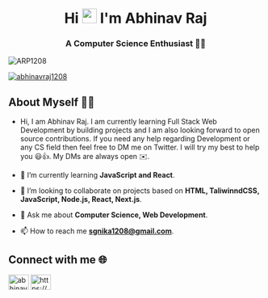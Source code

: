 <h1 align="center">Hi <img src="https://github.com/TheDudeThatCode/TheDudeThatCode/blob/master/Assets/Hi.gif" width="29px"> I'm Abhinav Raj</h1>
<h3 align="center">A Computer Science Enthusiast 👨‍💻</h3>

<p align="left"> <img src="https://komarev.com/ghpvc/?username=ARP1208&label=Profile%20views&color=0e75b6&style=flat" alt="ARP1208" /> </p>

<p align="left"> <a href="https://x.com/abhinavraj1208" target="blank"><img src="https://img.shields.io/twitter/follow/abhinavraj1208?logo=twitter&style=for-the-badge" alt="abhinavraj1208" /></a> </p>

## About Myself 👨‍🎓
- Hi, I am Abhinav Raj. I am currently learning Full Stack Web Development by building projects and I am also looking forward to open source contributions. If you need any help regarding Development or any CS field then feel free to DM me on Twitter. I will try my best to help you 😃👍. My DMs are always open ✉️.

- 🌱 I’m currently learning **JavaScript and React**.

- 👯 I’m looking to collaborate on projects based on **HTML, TaliwinndCSS, JavaScript, Node.js, React, Next.js**.

- 💬 Ask me about **Computer Science, Web Development**.

- 📫 How to reach me **sgnika1208@gmail.com**.

## Connect with me 🌐
<p align="left">
<a href="https://x.com/abhinavraj1208" target="blank"><img align="center" src="https://raw.githubusercontent.com/rahuldkjain/github-profile-readme-generator/master/src/images/icons/Social/twitter.svg" alt="abhinavraj1208" height="30" width="40" /></a>
<a href="https://www.linkedin.com/in/abhinavraj1208/" target="blank"><img align="center" src="https://raw.githubusercontent.com/rahuldkjain/github-profile-readme-generator/master/src/images/icons/Social/linked-in-alt.svg" alt="https://www.linkedin.com/in/abhinavraj1208/" height="30" width="40" /></a>
